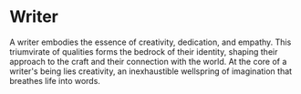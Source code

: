 # Writer
A writer embodies the essence of creativity, dedication, and empathy. This triumvirate of qualities forms the bedrock of their identity, shaping their approach to the craft and their connection with the world.  At the core of a writer's being lies creativity, an inexhaustible wellspring of imagination that breathes life into words.
